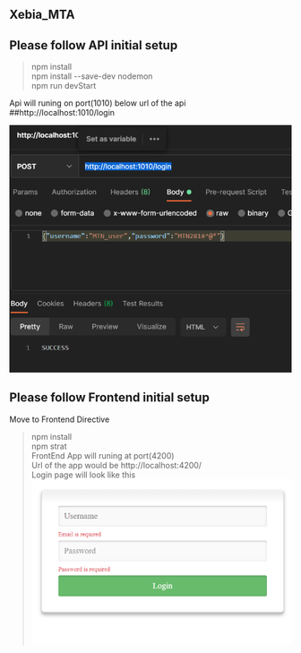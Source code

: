 ## Xebia_MTA

## Please follow API initial setup

>npm install </br>
>npm install --save-dev nodemon </br>
>npm run devStart </br>

Api will runing on port(1010) below url of the api
##http://localhost:1010/login

![](https://raw.githubusercontent.com/XI1936/Xebia_MTA/master/Backend/image.png)


## Please follow Frontend initial setup
 Move to Frontend Directive
>npm install </br>
>npm strat </br>
FrontEnd App will runing at port(4200)<br>
Url of the app would be http://localhost:4200/ <br>
Login page will look like this </br>
![](https://raw.githubusercontent.com/XI1936/MTA/master/image.png)
